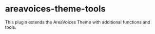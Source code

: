 # areavoices-theme-tools
This plugin extends the AreaVoices Theme with additional functions and tools.
